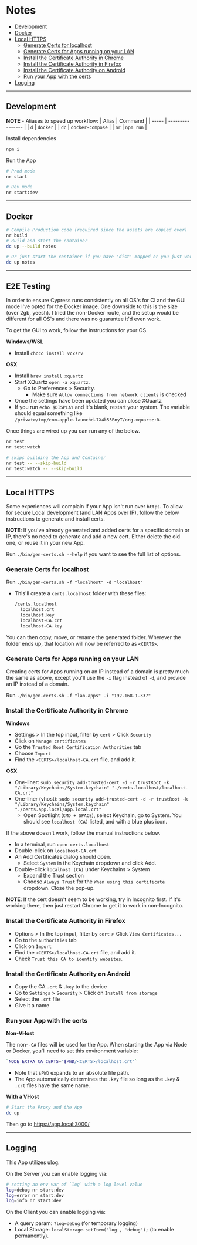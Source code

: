 # Notes

- [Development](#development)
- [Docker](#docker)
- [Local HTTPS](#local-https)
   - [Generate Certs for localhost](#generate-certs-for-localhost)
   - [Generate Certs for Apps running on your LAN](#generate-certs-for-apps-running-on-your-lan)
   - [Install the Certificate Authority in Chrome](#install-the-certificate-authority-in-chrome)
   - [Install the Certificate Authority in Firefox](#install-the-certificate-authority-in-firefox)
   - [Install the Certificate Authority on Android](#install-the-certificate-authority-on-android)
   - [Run your App with the certs](#run-your-app-with-the-certs)
- [Logging](#logging)

---

## Development

**NOTE** - Aliases to speed up workflow:
| Alias | Command          |
| ----- | ---------------- |
| `d`   | `docker`         |
| `dc`  | `docker-compose` |
| `nr`  | `npm run`        |

Install dependencies
```sh
npm i
```

Run the App
```sh
# Prod mode
nr start

# Dev mode
nr start:dev
```

---

## Docker

```sh
# Compile Production code (required since the assets are copied over)
nr build
# Build and start the container
dc up --build notes

# Or just start the container if you have 'dist' mapped or you just want to use the old build
dc up notes
```

---

## E2E Testing

In order to ensure Cypress runs consistently on all OS's for CI and the GUI mode I've opted for the Docker image. One downside to this is the size (over 2gb, yeesh). I tried the non-Docker route, and the setup would be different for all OS's and there was no guarantee it'd even work.

To get the GUI to work, follow the instructions for your OS.

**Windows/WSL**
- Install `choco install vcxsrv`

**OSX**
- Install `brew install xquartz`
- Start XQuartz `open -a xquartz`.
   - Go to Preferences > Security.
      - Make sure `Allow connections from network clients` is checked
- Once the settings have been updated you can close XQuartz
- If you run `echo $DISPLAY` and it's blank, restart your system. The variable should equal something like `/private/tmp/com.apple.launchd.7X4k55BnyT/org.xquartz:0`.

Once things are wired up you can run any of the below.

```sh
nr test
nr test:watch

# skips building the App and Container
nr test -- --skip-build
nr test:watch -- --skip-build
```

---

## Local HTTPS

Some experiences will complain if your App isn't run over `https`. To allow for secure Local development (and LAN Apps over IP), follow the below instructions to generate and install certs.

**NOTE**: If you've already generated and added certs for a specific domain or IP, there's no need to generate and add a new cert. Either delete the old one, or reuse it in your new App.

Run `./bin/gen-certs.sh --help` if you want to see the full list of options.

### Generate Certs for localhost

Run `./bin/gen-certs.sh -f "localhost" -d "localhost"`
- This'll create a `certs.localhost` folder with these files:
   ```sh
   /certs.localhost
     localhost.crt
     localhost.key
     localhost-CA.crt
     localhost-CA.key
   ```

You can then copy, move, or rename the generated folder. Wherever the folder ends up, that location will now be referred to as `<CERTS>`.

### Generate Certs for Apps running on your LAN

Creating certs for Apps running on an IP instead of a domain is pretty much the same as above, except you'll use the `-i` flag instead of `-d`, and provide an IP instead of a domain.

Run `./bin/gen-certs.sh -f "lan-apps" -i "192.168.1.337"`

### Install the Certificate Authority in Chrome

**Windows**
- Settings > In the top input, filter by `cert` > Click `Security`
- Click on `Manage certificates`
- Go the `Trusted Root Certification Authorities` tab
- Choose `Import`
- Find the `<CERTS>/localhost-CA.crt` file, and add it.

**OSX**
- One-liner: `sudo security add-trusted-cert -d -r trustRoot -k "/Library/Keychains/System.keychain" "./certs.localhost/localhost-CA.crt"`
- One-liner (vhost): `sudo security add-trusted-cert -d -r trustRoot -k "/Library/Keychains/System.keychain" "./certs.app.local/app.local.crt"`
   - Open Spotlight (`CMD + SPACE`), select Keychain, go to System. You should see `localhost (CA)` listed, and with a blue plus icon.
   
If the above doesn't work, follow the manual instructions below.
- In a terminal, run `open certs.localhost`
- Double-click on `localhost-CA.crt`
- An Add Certificates dialog should open.
   - Select `System` in the Keychain dropdown and click Add.
- Double-click `localhost (CA)` under Keychains > System
   - Expand the Trust section
   - Choose `Always Trust` for the `When using this certificate` dropdown. Close the pop-up.

**NOTE**: If the cert doesn't seem to be working, try in Incognito first. If it's working there, then just restart Chrome to get it to work in non-Incognito.

### Install the Certificate Authority in Firefox

- Options > In the top input, filter by `cert` > Click `View Certificates...`
- Go to the `Authorities` tab
- Click on `Import`
- Find the `<CERTS>/localhost-CA.crt` file, and add it.
- Check `Trust this CA to identify websites`.

### Install the Certificate Authority on Android

- Copy the CA `.crt` & `.key` to the device
- Go to `Settings` > `Security` > Click on `Install from storage`
- Select the `.crt` file
- Give it a name

### Run your App with the certs

**Non-VHost**

The non-`-CA` files will be used for the App. When starting the App via Node or Docker, you'll need to set this environment variable:
```sh
`NODE_EXTRA_CA_CERTS="$PWD/<CERTS>/localhost.crt"`
```
- Note that `$PWD` expands to an absolute file path.
- The App automatically determines the `.key` file so long as the `.key` & `.crt` files have the same name.

**With a VHost**

```sh
# Start the Proxy and the App
dc up
```

Then go to https://app.local:3000/

---

## Logging

This App utilizes [ulog](https://www.npmjs.com/package/ulog).

On the Server you can enable logging via:
```sh
# setting an env var of `log` with a log level value
log=debug nr start:dev
log=error nr start:dev
log=info nr start:dev
```

On the Client you can enable logging via:
- A query param: `?log=debug` (for temporary logging)
- Local Storage: `localStorage.setItem('log', 'debug');` (to enable permanently).
